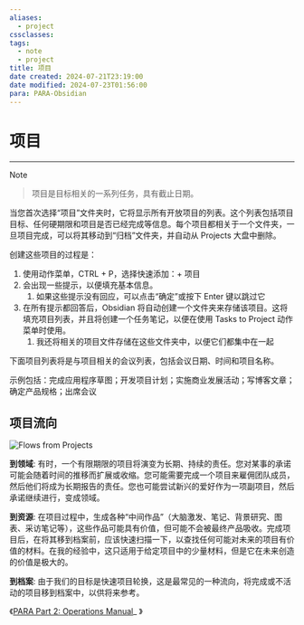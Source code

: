 ```yaml
---
aliases:
  - project
cssclasses: 
tags:
  - note
  - project
title: 项目
date created: 2024-07-21T23:19:00
date modified: 2024-07-23T01:56:00
para: PARA-Obsidian
---
```

# 项目
---

> [!NOTE]
> > 项目是目标相关的一系列任务，具有截止日期。

当您首次选择“项目”文件夹时，它将显示所有开放项目的列表。这个列表包括项目目标、任何硬期限和项目是否已经完成等信息。每个项目都相关于一个文件夹，一旦项目完成，可以将其移动到“归档”文件夹，并自动从 Projects 大盘中删除。

创建这些项目的过程是：

1. 使用动作菜单，CTRL + P，选择快速添加：+ 项目
2. 会出现一些提示，以便填充基本信息。
    1. 如果这些提示没有回应，可以点击“确定”或按下 Enter 键以跳过它
3. 在所有提示都回答后，Obsidian 将自动创建一个文件夹来存储该项目。这将填充项目列表，并且将创建一个任务笔记，以便在使用 Tasks to Project 动作菜单时使用。
    1. 我还将相关的项目文件存储在这些文件夹中，以便它们都集中在一起

下面项目列表将是与项目相关的会议列表，包括会议日期、时间和项目名称。

示例包括：完成应用程序草图；开发项目计划；实施商业发展活动；写博客文章；确定产品规格；出席会议

## 项目流向

![Flows from Projects](https://i0.wp.com/cdn-images-1.medium.com/max/800/1*Ilh-XEesK5CAf_t9G4fWiQ.jpeg)

**到领域**: 有时，一个有限期限的项目将演变为长期、持续的责任。您对某事的承诺可能会随着时间的推移而扩展或收缩。您可能需要完成一个项目来雇佣团队成员，然后他们将成为长期报告的责任。您也可能尝试新兴的爱好作为一项副项目，然后承诺继续进行，变成领域。

**到资源**: 在项目过程中，生成各种“中间作品”（大脑激发、笔记、背景研究、图表、采访笔记等），这些作品可能具有价值，但可能不会被最终产品吸收。完成项目后，在将其移到档案前，应该快速扫描一下，以查找任何可能对未来的项目有价值的材料。在我的经验中，这只适用于给定项目中的少量材料，但是它在未来创造的价值是极大的。

**到档案**: 由于我们的目标是快速项目轮换，这是最常见的一种流向，将完成或不活动的项目移到档案中，以供将来参考。

《[PARA Part 2: Operations Manual](https://fortelabs.co/blog/p-a-r-a-ii-operations-manual/)_ 》
